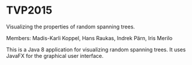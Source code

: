 # TVP2015
Visualizing the properties of random spanning trees.  
  
Members:
Madis-Karli Koppel,
Hans Raukas,
Indrek Pärn,
Iris Merilo  

This is a Java 8 application for visualizing random spanning trees. It uses JavaFX for the graphical user interface. 
